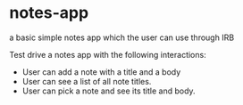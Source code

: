 # notes-app
a basic simple notes app which the user can use through IRB

Test drive a notes app with the following interactions:

- User can add a note with a title and a body
- User can see a list of all note titles.
- User can pick a note and see its title and body.
